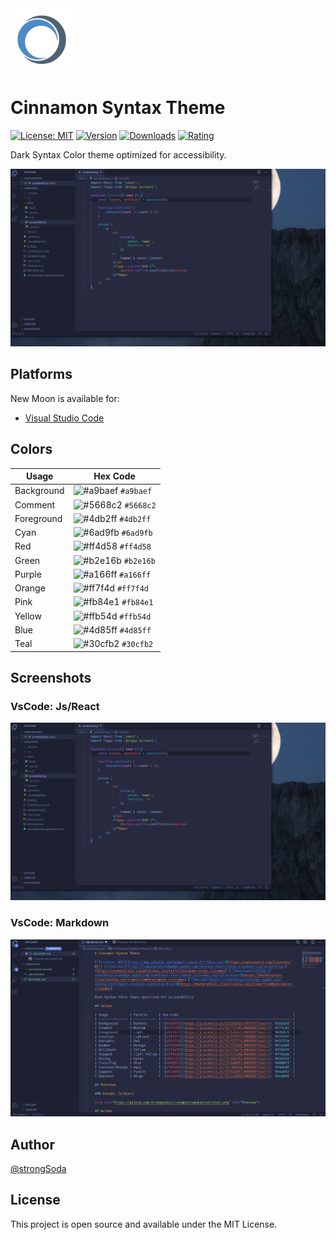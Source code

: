 <img height="100px" src="https://github.com/strongsoda/cinnamon-vscode/raw/master/icon.png" alt="Cinnamon Icon">

# Cinnamon Syntax Theme 

[![License: MIT](https://img.shields.io/badge/License-MIT-blue.svg)](https://opensource.org/licenses/MIT) [![Version](https://vsmarketplacebadge.apphb.com/version-short/imran.cinnamon.svg?color=blue)](https://marketplace.visualstudio.com/items?itemName=imran.cinnamon) [![Downloads](https://vsmarketplacebadge.apphb.com/downloads-short/imran.cinnamon.svg?color=blue)](https://marketplace.visualstudio.com/items?itemName=imran.cinnamon) [![Rating](https://vsmarketplacebadge.apphb.com/rating-star/imran.cinnamon.svg?color=blue)](https://marketplace.visualstudio.com/items?itemName=imran.cinnamon)

Dark Syntax Color theme optimized for accessibility.

<img src="https://github.com/strongsoda/cinnamon-vscode/raw/master/cover.png" alt="Preview vscode">

## Platforms

New Moon is available for:

- [Visual Studio Code](https://marketplace.visualstudio.com/items?itemName=imran.cinnamon)

## Colors

| Usage           | Hex Code                                                           |
| --------------- | ------------------------------------------------------------------ |
| Background      | ![#a9baef](https://placehold.it/15/a9baef/000000?text=+) `#a9baef`| |
| Comment         | ![#5668c2](https://placehold.it/15/5668c2/000000?text=+) `#5668c2` |
| Foreground      | ![#4db2ff](https://placehold.it/15/4db2ff/000000?text=+) `#4db2ff` |
| Cyan            | ![#6ad9fb](https://placehold.it/15/6ad9fb/000000?text=+) `#6ad9fb` |
| Red             | ![#ff4d58](https://placehold.it/15/ff4d58/000000?text=+) `#ff4d58` |
| Green           | ![#b2e16b](https://placehold.it/15/b2e16b/000000?text=+) `#b2e16b` |
| Purple          | ![#a166ff](https://placehold.it/15/a166ff/000000?text=+) `#a166ff` |
| Orange          | ![#ff7f4d](https://placehold.it/15/ff7f4d/000000?text=+) `#ff7f4d` |
| Pink            | ![#fb84e1](https://placehold.it/15/fb84e1/000000?text=+) `#fb84e1` |
| Yellow          | ![#ffb54d](https://placehold.it/15/ffb54d/000000?text=+) `#ffb54d` |
| Blue            | ![#4d85ff](https://placehold.it/15/4d85ff/000000?text=+) `#4d85ff` |
| Teal            | ![#30cfb2](https://placehold.it/15/30cfb2/000000?text=+) `#30cfb2` |

## Screenshots

### VsCode: Js/React

<img src="https://github.com/strongsoda/cinnamon-vscode/raw/master/cover.png" alt="Preview vscode">

### VsCode: Markdown

<img src="https://github.com/strongsoda/cinnamon/raw/master/images/markdown.png" alt="Preview Markdown">

## Author

[@strongSoda](https://github.com/strongsoda/)

## License

This project is open source and available under the MIT License.